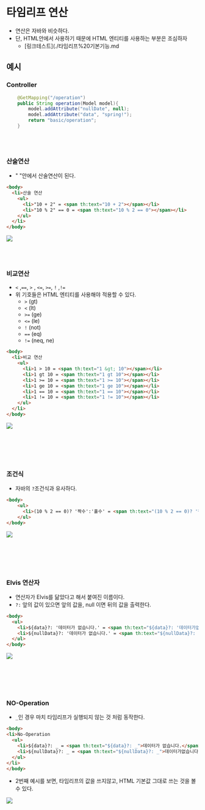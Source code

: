# 타임리프 연산 
- 연산은 자바와 비슷하다. 
- 단, HTML안에서 사용하기 때문에 HTML 엔티티를 사용하는 부분은 조심하자 
  - [링크테스트](./타임리프%20기본기능.md

## 예시 
### Controller 
```java
    @GetMapping("/operation")
    public String operation(Model model){
        model.addAttribute("nullDate", null);
        model.addAttribute("data", "spring!");
        return "basic/operation";
    }
```

<br></br>
### 산술연산 
 - " "안에서 산술연산이 된다.
```html
<body>
  <li>산술 연산
    <ul>
      <li>"10 + 2" = <span th:text="10 + 2"></span></li>
      <li>"10 % 2" == 0 = <span th:text="10 % 2 == 0"></span></li>
    </ul>
  </li>
</body>
```

<img src="https://user-images.githubusercontent.com/104331549/203631012-aed8c486-1289-4314-a11d-13d6cd7351ae.png">

<br></br>

### 비교연산 
 - `<` ,`==`, `>` , `<=`, `>=`, `!` ,`!=` 
 - 위 기호들은 HTML 엔티티를 사용해야 적용할 수 있다.
   - `>` (gt)
   - `<` (lt)
   - `>=` (ge)
   - `<=` (le)
   - `!` (not)
   - `==` (eq)
   - `!=` (neq, ne)
```html
<body>
  <li>비교 연산
    <ul>
      <li>1 > 10 = <span th:text="1 &gt; 10"></span></li>
      <li>1 gt 10 = <span th:text="1 gt 10"></span></li>
      <li>1 >= 10 = <span th:text="1 >= 10"></span></li>
      <li>1 ge 10 = <span th:text="1 ge 10"></span></li>
      <li>1 == 10 = <span th:text="1 == 10"></span></li>
      <li>1 != 10 = <span th:text="1 != 10"></span></li>
    </ul>
  </li>
</body>
```
<img src="https://user-images.githubusercontent.com/104331549/203631166-389fa0f7-6da3-4e19-a48d-cf8d85e512b8.png">



<br></br>
<br></br>

### 조건식
 - 자바의 `?`조건식과 유사하다.

```html
<body>
    <ul>
      <li>(10 % 2 == 0)? '짝수':'홀수' = <span th:text="(10 % 2 == 0)? '짝수':'홀수'"></span></li>
    </ul>
</body>
```

<img src="https://user-images.githubusercontent.com/104331549/203631953-549c2bf4-7c44-4a9c-ae5e-785d9c1f254d.png">

<br></br>
<br></br>

### Elvis 연산자
 - 연산자가 Elvis를 닮았다고 해서 붙여진 이름이다.
 - `?:` 앞의 값이 있으면 앞의 값을, null 이면 뒤의 값을 출력한다. 
```html
<body>
  <ul>
    <li>${data}?: '데이터가 없습니다.' = <span th:text="${data}?: '데이터가없습니다.'"></span></li>
    <li>${nullData}?: '데이터가 없습니다.' = <span th:text="${nullData}?: '데이터가 없습니다.'"></span></li>
  </ul>
</body>
```
<img src="https://user-images.githubusercontent.com/104331549/203634004-44f1258e-1341-4dcd-9454-1df595889aa8.png">

<br></br>
<br></br>

### NO-Operation
 - `_`인 경우 마치 타임리프가 실행되지 않는 것 처럼 동작한다.
```html
<body>
<li>No-Operation
  <ul>
    <li>${data}?: _ = <span th:text="${data}?: _">데이터가 없습니다.</span></li>
    <li>${nullData}?: _ = <span th:text="${nullData}?: _">데이터가없습니다.</span></li>
  </ul>
</li>
</body>
```

- 2번째 예시를 보면, 타임리프의 값을 쓰지않고, HTML 기본값 그대로 쓰는 것을 볼 수 있다.

<img src="https://user-images.githubusercontent.com/104331549/203634563-4a28e89b-b6ad-4610-a92b-136e95d9c403.png">